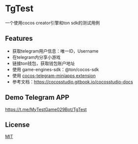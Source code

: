 # TgTest

一个使用cocos creator引擎和ton sdk的测试用例

## Features

* 获取telegram用户信息：唯一ID，Username
* 在telegram内分享小游戏
* 链接ton钱包，获取钱包账户地址
* 使用 game-engines-sdk：@ton/cocos-sdk
* 使用 [cocos-telegram-miniapps extension](https://github.com/CocosTechLabs/cocos-telegram-miniapps)
* 参考文档：https://cocosstudio.gitbook.io/cocosstudio-docs

## Demo Telegram APP
https://t.me/MyTestGame029Bot/TgTest


## License

[MIT](./LICENSE)
